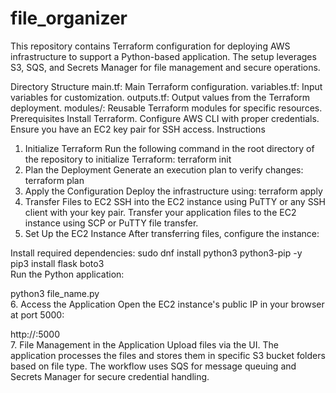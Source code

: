 # file_organizer
This repository contains Terraform configuration for deploying AWS infrastructure to support a Python-based application. The setup leverages S3, SQS, and Secrets Manager for file management and secure operations.

Directory Structure
main.tf: Main Terraform configuration.
variables.tf: Input variables for customization.
outputs.tf: Output values from the Terraform deployment.
modules/: Reusable Terraform modules for specific resources.
Prerequisites
Install Terraform.
Configure AWS CLI with proper credentials.
Ensure you have an EC2 key pair for SSH access.
Instructions
1. Initialize Terraform
Run the following command in the root directory of the repository to initialize Terraform:
terraform init  
2. Plan the Deployment
Generate an execution plan to verify changes:
terraform plan  
3. Apply the Configuration
Deploy the infrastructure using:
terraform apply  
4. Transfer Files to EC2
SSH into the EC2 instance using PuTTY or any SSH client with your key pair.
Transfer your application files to the EC2 instance using SCP or PuTTY file transfer.
5. Set Up the EC2 Instance
After transferring files, configure the instance:

Install required dependencies:
sudo dnf install python3 python3-pip -y  
pip3 install flask boto3  
Run the Python application:

python3 file_name.py  
6. Access the Application
Open the EC2 instance's public IP in your browser at port 5000:

http://<ec2-private-ip>:5000  
7. File Management in the Application
Upload files via the UI.
The application processes the files and stores them in specific S3 bucket folders based on file type.
The workflow uses SQS for message queuing and Secrets Manager for secure credential handling.
